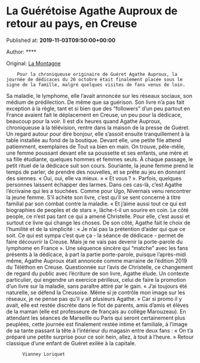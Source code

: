 
# La Guérétoise Agathe Auproux de retour au pays, en Creuse

Published at: **2019-11-03T09:50:00+00:00**

Author: ****

Original: [La Montagne](https://www.lamontagne.fr/gueret-23000/loisirs/la-gueretoise-agathe-auproux-de-retour-au-pays-en-creuse_13676655/)


        Pour la chroniqueuse originaire de Guéret Agathe Auproux, la journée de dédicaces du 26 octobre était finalement placée sous le signe de la famille, malgré quelques visites de fans venus de loin.
      
Sa maladie, le lymphome, elle l’avait annoncée sur les réseaux sociaux, son médium de prédilection. De même que sa guérison. Son livre n’a pas fait exception à la règle, tant et si bien que des “followers” d’un peu partout en France avaient fait le déplacement en Creuse, un peu pour la dédicace, beaucoup pour la voir.
Il est dix heures quand Agathe Auproux, chroniqueuse à la télévision, rentre dans la maison de la presse de Guéret. Un regard autour pour dire bonjour, elle s’assoit ensuite tranquillement à la table installée au fond de la boutique.
Devant elle, une petite file attend patiemment, exemplaires de Tout va bien en main. On trouve, pêle-mêle, une femme poussant devant elle sa poussette et ses enfants, une mère et sa fille étudiante, quelques hommes et femmes seuls.
À chaque passage, le petit rituel de la dédicace suit son cours. Souriante, la jeune femme prend le temps de parler, de prendre des nouvelles, et se prête au jeu en donnant des siennes. « Oui, oui, elle va mieux. »
« Et vous ? ». Parfois, quelques personnes laissent échapper des larmes. Dans ces cas-là, c’est Agathe l’écrivaine qui les a touchées. Comme pour Ugo, Nivernais venu rencontrer la jeune femme.
S’il achète son livre, c’est qu’il se sent concerné à titre familial par son combat contre la maladie. « Et j’aime aussi tout ce qui est biographies de peoples et de stars », lâche-t-il un sourire en coin.
Le côté people, ce n’est pas tant ce qui a amené Christelle. Pour elle, c’est aussi et surtout ce livre qui change les choses.
De son côté, Agathe fait le choix de l’humilité et de la simplicité : « Je n’ai pas la prétention d’aider qui que ce soit. Ce qui est sympa c’est que ça - la séance de dédicace - permet de faire découvrir la Creuse. Mais je ne vais pas devenir la porte-parole du lymphome en France ». Une séquence sincère qui “matche” avec les fans présents à la dédicace, à part la partie porte-parole, puisque l’après-midi même, Agathe Auproux était annoncée comme marraine de l’édition 2019 du Téléthon en Creuse.
Questionnée sur l’avis de Christelle, ce changement de regard du public avec l’écriture de son livre, Agathe élude.
Un contexte particulier, qui engendre un exercice périlleux, celui de faire la promotion d’un livre sur la maladie, sans paraître attiré par le gain. « J’ai toujours été naturelle, se défend la Creusoise. Même si je contrôle mon image sur les réseaux, je ne pense pas qu’il y ait plusieurs Agathe. »
Car si promo il y avait, elle est restée discrète dans le flot de parents, amis d’amis et élèves de la maman (elle est professeure de français au collège Marouzeau). En attendant les séances de Marseille ou Paris qui seront certainement plus peuplées, cette journée est finalement restée intime et familiale, à l’image de sa tante passant la tête à l’intérieur du magasin entre deux fans : « On t’a préparé une petite surprise pour ce soir hein, allez, à tout à l’heure. » Retour classique d’une enfant de Guéret exilée à la capitale. 

        
          Vianney Loriquet
        
      
